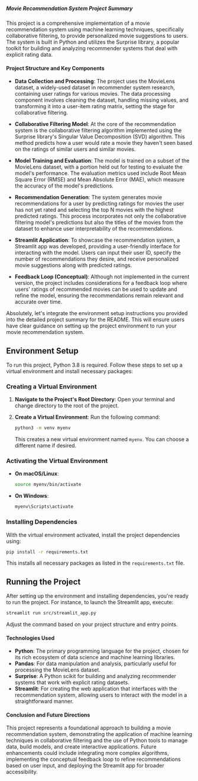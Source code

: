 ##### Movie Recommendation System Project Summary

This project is a comprehensive implementation of a movie recommendation system using machine learning techniques, specifically collaborative filtering, to provide personalized movie suggestions to users. The system is built in Python and utilizes the Surprise library, a popular toolkit for building and analyzing recommender systems that deal with explicit rating data.

#### Project Structure and Key Components

- **Data Collection and Processing**: The project uses the MovieLens dataset, a widely-used dataset in recommender system research, containing user ratings for various movies. The data processing component involves cleaning the dataset, handling missing values, and transforming it into a user-item rating matrix, setting the stage for collaborative filtering.

- **Collaborative Filtering Model**: At the core of the recommendation system is the collaborative filtering algorithm implemented using the Surprise library's Singular Value Decomposition (SVD) algorithm. This method predicts how a user would rate a movie they haven't seen based on the ratings of similar users and similar movies.

- **Model Training and Evaluation**: The model is trained on a subset of the MovieLens dataset, with a portion held out for testing to evaluate the model's performance. The evaluation metrics used include Root Mean Square Error (RMSE) and Mean Absolute Error (MAE), which measure the accuracy of the model's predictions.

- **Recommendation Generation**: The system generates movie recommendations for a user by predicting ratings for movies the user has not yet rated and selecting the top N movies with the highest predicted ratings. This process incorporates not only the collaborative filtering model's predictions but also the titles of the movies from the dataset to enhance user interpretability of the recommendations.

- **Streamlit Application**: To showcase the recommendation system, a Streamlit app was developed, providing a user-friendly interface for interacting with the model. Users can input their user ID, specify the number of recommendations they desire, and receive personalized movie suggestions along with predicted ratings.

- **Feedback Loop (Conceptual)**: Although not implemented in the current version, the project includes considerations for a feedback loop where users' ratings of recommended movies can be used to update and refine the model, ensuring the recommendations remain relevant and accurate over time.

Absolutely, let's integrate the environment setup instructions you provided into the detailed project summary for the README. This will ensure users have clear guidance on setting up the project environment to run your movie recommendation system.

## Environment Setup

To run this project, Python 3.8 is required. Follow these steps to set up a virtual environment and install necessary packages:

### Creating a Virtual Environment

1. **Navigate to the Project's Root Directory**: Open your terminal and change directory to the root of the project.

2. **Create a Virtual Environment**: Run the following command:
   ```bash
   python3 -m venv myenv
   ```
   This creates a new virtual environment named `myenv`. You can choose a different name if desired.

### Activating the Virtual Environment

- **On macOS/Linux**:
  ```bash
  source myenv/bin/activate
  ```
- **On Windows**:
  ```cmd
  myenv\Scripts\activate
  ```

### Installing Dependencies

With the virtual environment activated, install the project dependencies using:
```bash
pip install -r requirements.txt
```
This installs all necessary packages as listed in the `requirements.txt` file.

## Running the Project

After setting up the environment and installing dependencies, you're ready to run the project. For instance, to launch the Streamlit app, execute:
```bash
streamlit run src/streamlit_app.py
```
Adjust the command based on your project structure and entry points.

#### Technologies Used

- **Python**: The primary programming language for the project, chosen for its rich ecosystem of data science and machine learning libraries.
- **Pandas**: For data manipulation and analysis, particularly useful for processing the MovieLens dataset.
- **Surprise**: A Python scikit for building and analyzing recommender systems that work with explicit rating datasets.
- **Streamlit**: For creating the web application that interfaces with the recommendation system, allowing users to interact with the model in a straightforward manner.

#### Conclusion and Future Directions

This project represents a foundational approach to building a movie recommendation system, demonstrating the application of machine learning techniques in collaborative filtering and the use of Python tools to manage data, build models, and create interactive applications. Future enhancements could include integrating more complex algorithms, implementing the conceptual feedback loop to refine recommendations based on user input, and deploying the Streamlit app for broader accessibility.
